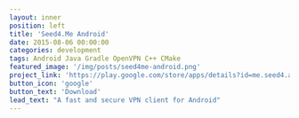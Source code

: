 ```yaml
---
layout: inner
position: left
title: 'Seed4.Me Android'
date: 2015-08-06 00:00:00
categories: development
tags: Android Java Gradle OpenVPN C++ CMake
featured_image: '/img/posts/seed4me-android.png'
project_link: 'https://play.google.com/store/apps/details?id=me.seed4.app.android&hl=en'
button_icon: 'google'
button_text: 'Download'
lead_text: "A fast and secure VPN client for Android"
---
```

 